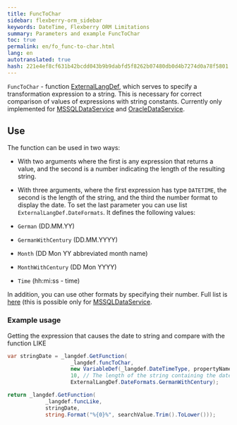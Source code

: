 ```yaml
--- 
title: FuncToChar 
sidebar: flexberry-orm_sidebar 
keywords: DateTime, Flexberry ORM Limitations 
summary: Parameters and example FuncToChar 
toc: true 
permalink: en/fo_func-to-char.html 
lang: en 
autotranslated: true 
hash: 221e4ef8cf631b42bcdd043b9b9dabfd5f8262b07480db0d4b7274d0a78f5801 
--- 
```


`FuncToChar` - function [ExternalLangDef](fo_external-lang-def.html), which serves to specify a transformation expression to a string. This is necessary for correct comparison of values of expressions with string constants. Currently only implemented for [MSSQLDataService](fo_mssql-data-service.html) and [OracleDataService](fo_oracle-data-service.html). 

## Use 

The function can be used in two ways: 

* With two arguments where the first is any expression that returns a value, and the second is a number indicating the length of the resulting string. 
* With three arguments, where the first expression has type `DATETIME`, the second is the length of the string, and the third the number format to display the date. To set the last parameter you can use list `ExternalLangDef.DateFormats`. It defines the following values: 

* `German` (DD.MM.YY) 
* `GermanWithCentury` (DD.MM.YYYY) 
* `Month` (DD Mon YY abbreviated month name) 
* `MonthWithCentury` (DD Mon YYYY) 
* `Time` (hh:mi:ss - time) 

In addition, you can use other formats by specifying their number. Full list is [here](http://msdn.microsoft.com/ru-ru/library/ms187928.aspx) (this is possible only for [MSSQLDataService](fo_mssql-data-service.html). 

### Example usage 

Getting the expression that causes the date to string and compare with the function LIKE 

```csharp
var stringDate = _langdef.GetFunction(
					_langdef.funcToChar, 
					new VariableDef(_langdef.DateTimeType, propertyName),
					10, // The length of the string containing the date in format 'DD.MM.YYYY' 
					ExternalLangDef.DateFormats.GermanWithCentury);

return _langdef.GetFunction(
			_langdef.funcLike,
			stringDate,
			string.Format("%{0}%", searchValue.Trim().ToLower()));
``` 



